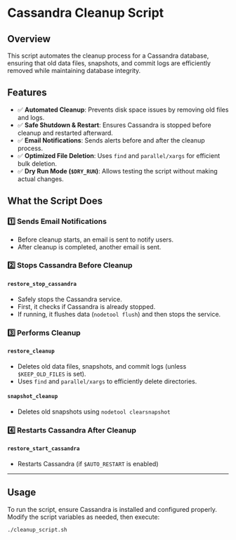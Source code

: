 # Cassandra Cleanup Script

## Overview
This script automates the cleanup process for a Cassandra database, ensuring that old data files, snapshots, and commit logs are efficiently removed while maintaining database integrity.

## Features
- ✅ **Automated Cleanup**: Prevents disk space issues by removing old files and logs.
- ✅ **Safe Shutdown & Restart**: Ensures Cassandra is stopped before cleanup and restarted afterward.
- ✅ **Email Notifications**: Sends alerts before and after the cleanup process.
- ✅ **Optimized File Deletion**: Uses `find` and `parallel/xargs` for efficient bulk deletion.
- ✅ **Dry Run Mode (`$DRY_RUN`)**: Allows testing the script without making actual changes.

## What the Script Does

### 1️⃣ Sends Email Notifications
- Before cleanup starts, an email is sent to notify users.
- After cleanup is completed, another email is sent.

### 2️⃣ Stops Cassandra Before Cleanup
#### `restore_stop_cassandra`
- Safely stops the Cassandra service.
- First, it checks if Cassandra is already stopped.
- If running, it flushes data (`nodetool flush`) and then stops the service.

### 3️⃣ Performs Cleanup
#### `restore_cleanup`
- Deletes old data files, snapshots, and commit logs (unless `$KEEP_OLD_FILES` is set).
- Uses `find` and `parallel/xargs` to efficiently delete directories.

#### `snapshot_cleanup`
- Deletes old snapshots using `nodetool clearsnapshot`

### 4️⃣ Restarts Cassandra After Cleanup
#### `restore_start_cassandra`
- Restarts Cassandra (if `$AUTO_RESTART` is enabled)

---

## Usage
To run the script, ensure Cassandra is installed and configured properly. Modify the script variables as needed, then execute:

```bash
./cleanup_script.sh
